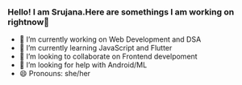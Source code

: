 ### Hello! I am Srujana.Here are somethings I am working on rightnow👋

- 🔭 I’m currently working on Web Development and DSA
- 🌱 I’m currently learning JavaScript and Flutter
- 👯 I’m looking to collaborate on Frontend develpoment
- 🤔 I’m looking for help with Android/ML
- 😄 Pronouns: she/her
<!-- - ⚡ Fun fact:  -->

